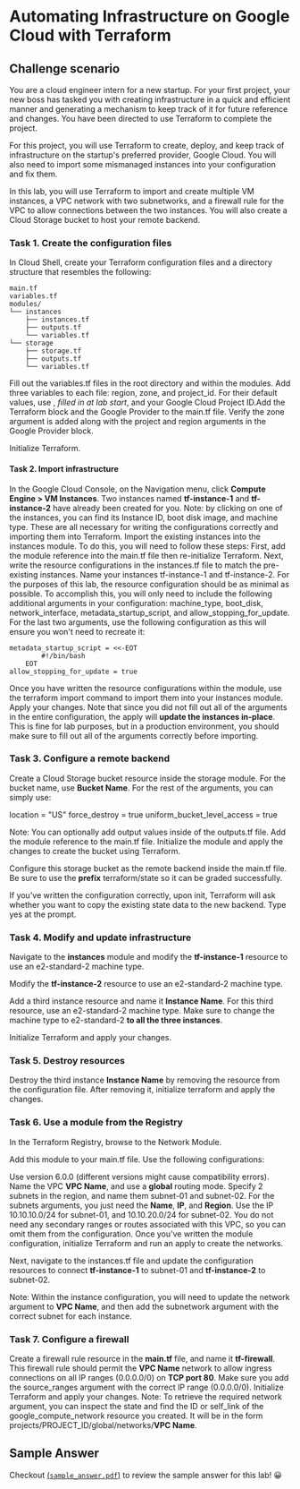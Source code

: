 # Automating Infrastructure on Google Cloud with Terraform

## Challenge scenario
You are a cloud engineer intern for a new startup. For your first project, your new boss has tasked you with creating infrastructure in a quick and efficient manner and generating a mechanism to keep track of it for future reference and changes. You have been directed to use Terraform to complete the project.

For this project, you will use Terraform to create, deploy, and keep track of infrastructure on the startup's preferred provider, Google Cloud. You will also need to import some mismanaged instances into your configuration and fix them.

In this lab, you will use Terraform to import and create multiple VM instances, a VPC network with two subnetworks, and a firewall rule for the VPC to allow connections between the two instances. You will also create a Cloud Storage bucket to host your remote backend.

### Task 1. Create the configuration files
In Cloud Shell, create your Terraform configuration files and a directory structure that resembles the following:

    main.tf
    variables.tf
    modules/
    └── instances
        ├── instances.tf
        ├── outputs.tf
        └── variables.tf
    └── storage
        ├── storage.tf
        ├── outputs.tf
        └── variables.tf
Fill out the variables.tf files in the root directory and within the modules. Add three variables to each file: region, zone, and project_id. For their default values, use , *filled in at lab start*, and your Google Cloud Project ID.Add the Terraform block and the Google Provider to the main.tf file. Verify the zone argument is added along with the project and region arguments in the Google Provider block.

Initialize Terraform.

#### Task 2. Import infrastructure
In the Google Cloud Console, on the Navigation menu, click **Compute Engine > VM Instances**. Two instances named **tf-instance-1** and **tf-instance-2** have already been created for you.
Note: by clicking on one of the instances, you can find its Instance ID, boot disk image, and machine type. These are all necessary for writing the configurations correctly and importing them into Terraform.
Import the existing instances into the instances module. To do this, you will need to follow these steps:
First, add the module reference into the main.tf file then re-initialize Terraform.
Next, write the resource configurations in the instances.tf file to match the pre-existing instances.
Name your instances tf-instance-1 and tf-instance-2.
For the purposes of this lab, the resource configuration should be as minimal as possible. To accomplish this, you will only need to include the following additional arguments in your configuration: machine_type, boot_disk, network_interface, metadata_startup_script, and allow_stopping_for_update. For the last two arguments, use the following configuration as this will ensure you won't need to recreate it:

    metadata_startup_script = <<-EOT
            #!/bin/bash
        EOT
    allow_stopping_for_update = true
    
Once you have written the resource configurations within the module, use the terraform import command to import them into your instances module.
Apply your changes. Note that since you did not fill out all of the arguments in the entire configuration, the apply will **update the instances in-place**. This is fine for lab purposes, but in a production environment, you should make sure to fill out all of the arguments correctly before importing.

### Task 3. Configure a remote backend
Create a Cloud Storage bucket resource inside the storage module. For the bucket name, use **Bucket Name**. For the rest of the arguments, you can simply use:

  location = "US"
  force_destroy = true
  uniform_bucket_level_access = true

Note: You can optionally add output values inside of the outputs.tf file.
Add the module reference to the main.tf file. Initialize the module and apply the changes to create the bucket using Terraform.

Configure this storage bucket as the remote backend inside the main.tf file. Be sure to use the **prefix** terraform/state so it can be graded successfully.

If you've written the configuration correctly, upon init, Terraform will ask whether you want to copy the existing state data to the new backend. Type yes at the prompt.

### Task 4. Modify and update infrastructure
Navigate to the **instances** module and modify the **tf-instance-1** resource to use an e2-standard-2 machine type.

Modify the **tf-instance-2** resource to use an e2-standard-2 machine type.

Add a third instance resource and name it **Instance Name**. For this third resource, use an e2-standard-2 machine type. Make sure to change the machine type to e2-standard-2 **to all the three instances**.

Initialize Terraform and apply your changes.

### Task 5. Destroy resources
Destroy the third instance **Instance Name** by removing the resource from the configuration file. After removing it, initialize terraform and apply the changes.


### Task 6. Use a module from the Registry
In the Terraform Registry, browse to the Network Module.

Add this module to your main.tf file. Use the following configurations:

Use version 6.0.0 (different versions might cause compatibility errors).
Name the VPC **VPC Name**, and use a **global** routing mode.
Specify 2 subnets in the region, and name them subnet-01 and subnet-02. For the subnets arguments, you just need the **Name**, **IP**, and **Region**.
Use the IP 10.10.10.0/24 for subnet-01, and 10.10.20.0/24 for subnet-02.
You do not need any secondary ranges or routes associated with this VPC, so you can omit them from the configuration.
Once you've written the module configuration, initialize Terraform and run an apply to create the networks.

Next, navigate to the instances.tf file and update the configuration resources to connect **tf-instance-1** to subnet-01 and **tf-instance-2** to subnet-02.

Note: Within the instance configuration, you will need to update the network argument to **VPC Name**, and then add the subnetwork argument with the correct subnet for each instance.

### Task 7. Configure a firewall
Create a firewall rule resource in the **main.tf** file, and name it **tf-firewall**.
This firewall rule should permit the **VPC Name** network to allow ingress connections on all IP ranges (0.0.0.0/0) on **TCP port 80**.
Make sure you add the source_ranges argument with the correct IP range (0.0.0.0/0).
Initialize Terraform and apply your changes.
Note: To retrieve the required network argument, you can inspect the state and find the ID or self_link of the google_compute_network resource you created. It will be in the form projects/PROJECT_ID/global/networks/**VPC Name**.

## Sample Answer
Checkout  [(`sample_answer.pdf`)](sample_answer.pdf) to review the sample answer for this lab! :grinning:
